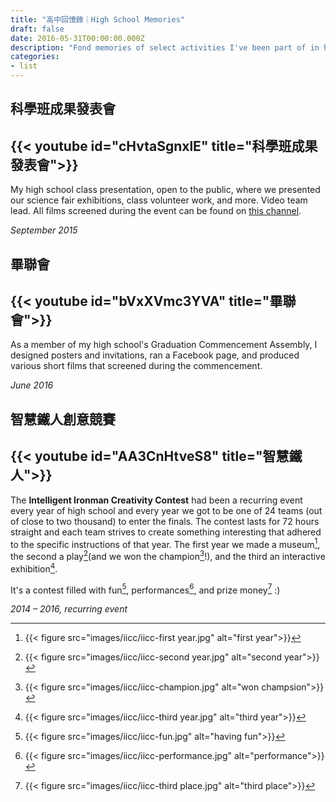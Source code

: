 ```yaml
---
title: "高中回憶錄｜High School Memories"
draft: false
date: 2016-05-31T00:00:00.000Z
description: "Fond memories of select activities I've been part of in high school."
categories:
- list
---
```


##  科學班成果發表會
{{< youtube id="cHvtaSgnxlE" title="科學班成果發表會">}}
---
My high school class presentation, open to the public, where we presented our science fair exhibitions, class volunteer work, and more. Video team lead. All films screened during the event can be found on [this channel](https://www.youtube.com/channel/UCIWrXhmbHcqVm6jbX6bnVDQ).

*September 2015*

## 畢聯會
{{< youtube id="bVxXVmc3YVA" title="畢聯會">}}
---
As a member of my high school's Graduation Commencement Assembly, I designed posters and invitations, ran a Facebook page, and produced various short films that screened during the commencement.

*June 2016*

##  智慧鐵人創意競賽
{{< youtube id="AA3CnHtveS8" title="智慧鐵人">}}
---
The **Intelligent Ironman Creativity Contest** had been a recurring event every year of high school and every year we got to be one of 24 teams (out of close to two thousand) to enter the finals. The contest lasts for 72 hours straight and each team strives to create something interesting that adhered to the specific instructions of that year. The first year we made a museum[^1], the second a play[^2](and we won the champion[^3]!), and the third an interactive exhibition[^4].

It's a contest filled with fun[^5], performances[^6], and prize money[^7] :)

[^1]: {{< figure src="images/iicc/iicc-first year.jpg" alt="first year">}}
[^2]: {{< figure src="images/iicc/iicc-second year.jpg" alt="second year">}}
[^3]: {{< figure src="images/iicc/iicc-champion.jpg" alt="won champsion">}}
[^4]: {{< figure src="images/iicc/iicc-third year.jpg" alt="third year">}}
[^5]: {{< figure src="images/iicc/iicc-fun.jpg" alt="having fun">}}
[^6]: {{< figure src="images/iicc/iicc-performance.jpg" alt="performance">}}
[^7]: {{< figure src="images/iicc/iicc-third place.jpg" alt="third place">}}

*2014 – 2016, recurring event*

